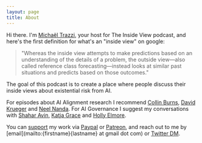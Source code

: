 ```yaml
---
layout: page
title: About
---
```


Hi there. I'm [Michaël Trazzi](https://michaeltrazzi.com), your host for The Inside View podcast, and here's the first definition for what's an "inside view" on google:

> "Whereas the inside view attempts to make predictions based on an understanding of the details of a problem, the outside view—also called reference class forecasting—instead looks at similar past situations and predicts based on those outcomes."

The goal of this podcast is to create a place where people discuss their inside views about existential risk from AI.

For episodes about AI Alignment research I recommend [Collin Burns](https://theinsideview.ai/collin), [David Krueger](https://theinsideview.ai/david) and [Neel Nanda](https://theinsideview.ai/neel). For AI Governance I suggest my conversations with [Shahar Avin](https://theinsideview.ai/shahar), [Katja Grace](https://theinsideview.ai/katja) and [Holly Elmore](https://theinsideview.ai/holly). 

You can [support](https://theinsideview.ai/donate) my work via [Paypal](https://paypal.me/michaeltrazzi) or [Patreon](https://www.patreon.com/theinsideview), and reach out to me by [email](mailto:{firstname}{lastname} at gmail dot com) or [Twitter DM](https://twitter.com/MichaelTrazzi).
